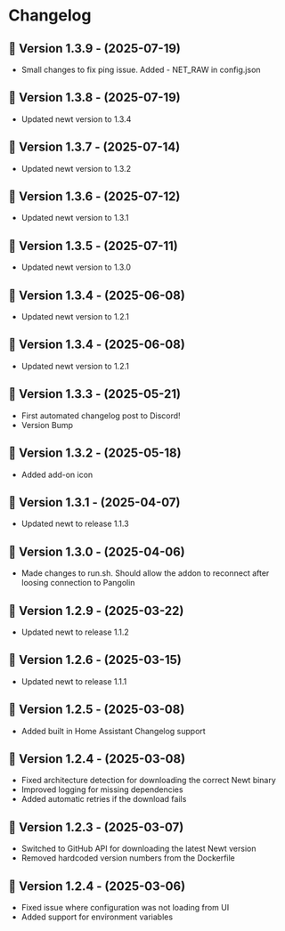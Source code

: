 # Changelog

## 🔹 Version 1.3.9 - (2025-07-19)
- Small changes to fix ping issue. Added - NET_RAW in config.json

## 🔹 Version 1.3.8 - (2025-07-19)
- Updated newt version to 1.3.4

## 🔹 Version 1.3.7 - (2025-07-14)
- Updated newt version to 1.3.2

## 🔹 Version 1.3.6 - (2025-07-12)
- Updated newt version to 1.3.1

## 🔹 Version 1.3.5 - (2025-07-11)
- Updated newt version to 1.3.0

## 🔹 Version 1.3.4 - (2025-06-08)
- Updated newt version to 1.2.1

## 🔹 Version 1.3.4 - (2025-06-08)
- Updated newt version to 1.2.1

## 🔹 Version 1.3.3 - (2025-05-21)
- First automated changelog post to Discord!
- Version Bump

## 🔹 Version 1.3.2 - (2025-05-18)
- Added add-on icon

## 🔹 Version 1.3.1 - (2025-04-07)
- Updated newt to release 1.1.3

## 🔹 Version 1.3.0 - (2025-04-06)
- Made changes to run.sh. Should allow the addon to reconnect after loosing connection to Pangolin

## 🔹 Version 1.2.9 - (2025-03-22)
- Updated newt to release 1.1.2

## 🔹 Version 1.2.6 - (2025-03-15)
- Updated newt to release 1.1.1

## 🔹 Version 1.2.5 - (2025-03-08)
- Added built in Home Assistant Changelog support

## 🔹 Version 1.2.4 - (2025-03-08)
- Fixed architecture detection for downloading the correct Newt binary
- Improved logging for missing dependencies
- Added automatic retries if the download fails

## 🔹 Version 1.2.3 - (2025-03-07)
- Switched to GitHub API for downloading the latest Newt version
- Removed hardcoded version numbers from the Dockerfile

## 🔹 Version 1.2.4 - (2025-03-06)
- Fixed issue where configuration was not loading from UI
- Added support for environment variables
